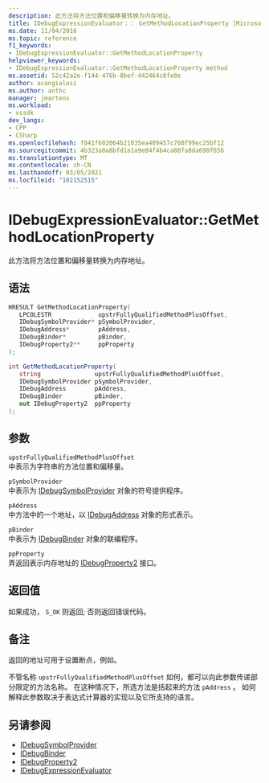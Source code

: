 ```yaml
---
description: 此方法将方法位置和偏移量转换为内存地址。
title: IDebugExpressionEvaluator：： GetMethodLocationProperty |Microsoft Docs
ms.date: 11/04/2016
ms.topic: reference
f1_keywords:
- IDebugExpressionEvaluator::GetMethodLocationProperty
helpviewer_keywords:
- IDebugExpressionEvaluator::GetMethodLocationProperty method
ms.assetid: 52c42a2e-f144-476b-8bef-442464c8fe8e
author: acangialosi
ms.author: anthc
manager: jmartens
ms.workload:
- vssdk
dev_langs:
- CPP
- CSharp
ms.openlocfilehash: f841f602064b21035ea409457c708f99ec25bf12
ms.sourcegitcommit: 4b323a8a8bfd1a1a9e84f4b4ca88fa8da690f656
ms.translationtype: MT
ms.contentlocale: zh-CN
ms.lasthandoff: 03/05/2021
ms.locfileid: "102152515"
---
```

# <a name="idebugexpressionevaluatorgetmethodlocationproperty"></a>IDebugExpressionEvaluator::GetMethodLocationProperty
此方法将方法位置和偏移量转换为内存地址。

## <a name="syntax"></a>语法

```cpp
HRESULT GetMethodLocationProperty( 
   LPCOLESTR             upstrFullyQualifiedMethodPlusOffset,
   IDebugSymbolProvider* pSymbolProvider,
   IDebugAddress*        pAddress,
   IDebugBinder*         pBinder,
   IDebugProperty2**     ppProperty
);
```

```csharp
int GetMethodLocationProperty(
   string               upstrFullyQualifiedMethodPlusOffset,
   IDebugSymbolProvider pSymbolProvider,
   IDebugAddress        pAddress,
   IDebugBinder         pBinder,
   out IDebugProperty2  ppProperty
);
```

## <a name="parameters"></a>参数
`upstrFullyQualifiedMethodPlusOffset`\
中表示为字符串的方法位置和偏移量。

`pSymbolProvider`\
中表示为 [IDebugSymbolProvider](../../../extensibility/debugger/reference/idebugsymbolprovider.md) 对象的符号提供程序。

`pAddress`\
中方法中的一个地址，以 [IDebugAddress](../../../extensibility/debugger/reference/idebugaddress.md) 对象的形式表示。

`pBinder`\
中表示为 [IDebugBinder](../../../extensibility/debugger/reference/idebugbinder.md) 对象的联编程序。

`ppProperty`\
弄返回表示内存地址的 [IDebugProperty2](../../../extensibility/debugger/reference/idebugproperty2.md) 接口。

## <a name="return-value"></a>返回值
 如果成功， `S_OK` 则返回; 否则返回错误代码。

## <a name="remarks"></a>备注
 返回的地址可用于设置断点，例如。

 不管名称 `upstrFullyQualifiedMethodPlusOffset` 如何，都可以向此参数传递部分限定的方法名称。 在这种情况下，所选方法是括起来的方法 `pAddress` 。 如何解释此参数取决于表达式计算器的实现以及它所支持的语言。

## <a name="see-also"></a>另请参阅
- [IDebugSymbolProvider](../../../extensibility/debugger/reference/idebugsymbolprovider.md)
- [IDebugBinder](../../../extensibility/debugger/reference/idebugbinder.md)
- [IDebugProperty2](../../../extensibility/debugger/reference/idebugproperty2.md)
- [IDebugExpressionEvaluator](../../../extensibility/debugger/reference/idebugexpressionevaluator.md)
